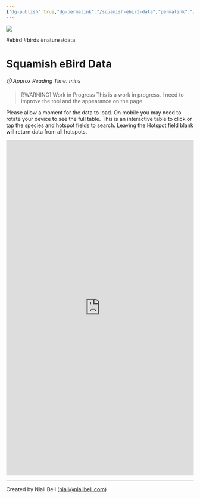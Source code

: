 ```yaml
---
{"dg-publish":true,"dg-permalink":"/squamish-ebird-data","permalink":"/squamish-ebird-data/","title":"Squamish eBird Data","hide":true,"tags":["ebird","Birds","nature","data"],"noteIcon":"1","created":"2025-03-16T17:10:00.315-07:00","updated":"2025-03-16T19:14:49.432-07:00"}
---
```


![](https://i.imgur.com/XaKZYYT.jpeg)

#ebird #birds #nature #data
# Squamish eBird Data
<p id="reading-time" style="font-style: italic;">⏱️ Approx Reading Time:  <span id="inserted-text"></span> mins</p>

>[!WARNING] Work in Progress
>This is a work in progress. I need to improve the tool and the appearance on the page.

Please allow a moment for the data to load. On mobile you may need to rotate your device to see the full table. This is an interactive table to click or tap the species and hotspot fields to search. Leaving the Hotspot field blank will return data from all hotspots.

<iframe 
  width="100%" 
  height="900" 
  frameborder="0" 
  scrolling="yes" 
  src="https://1drv.ms/x/c/dc3e829743c564ca/IQTj2kYRK1NrQ5zHkJ1jYetKATkHOlDP3Z-By4l7yI3t-EM?em=2&wdAllowInteractivity=True&AllowTyping=True&Item='Dashboard'!A1%3AE999999&ActiveCell='Dashboard'!C6&wdHideGridlines=True&wdDownloadButton=True&wdInConfigurator=True">
</iframe>


---
Created by Niall Bell (niall@niallbell.com)